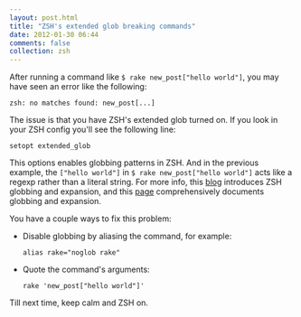 ```yaml
---
layout: post.html
title: "ZSH's extended glob breaking commands"
date: 2012-01-30 06:44
comments: false
collection: zsh
---
```


After running a command like `$ rake new_post["hello world"]`, you may have seen an error like the following:

```
zsh: no matches found: new_post[...]
```

The issue is that you have ZSH's extended glob turned on. If you look in your ZSH config you'll see the following line:

```
setopt extended_glob
```

This options enables globbing patterns in ZSH. And in the previous example, the `["hello world"]` in
`$ rake new_post["hello world"]` acts like a regexp rather than a literal string. For more info,
this [blog](https://www.refining-linux.org/archives/37-ZSH-Gem-2-Extended-globbing-and-expansion.html)
introduces ZSH globbing and expansion, and this
[page](http://zsh.sourceforge.net/Doc/Release/Expansion.html) comprehensively documents globbing and expansion.

You have a couple ways to fix this problem:

- Disable globbing by aliasing the command, for example:

    ```
    alias rake="noglob rake"
    ```

- Quote the command's arguments:

    ```
    rake 'new_post["hello world"]'
    ```

Till next time, keep calm and ZSH on.
